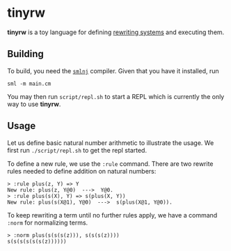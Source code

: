 # tinyrw

**tinyrw** is a toy language for defining [rewriting systems](https://en.wikipedia.org/wiki/Rewriting) and executing them.

## Building

To build, you need the [`smlnj`](http://www.smlnj.org/) compiler. Given that you have it installed, run
```
sml -m main.cm
```
You may then run `script/repl.sh` to start a REPL which is currently the only way to use **tinyrw**.

## Usage

Let us define basic natural number arithmetic to illustrate the usage. We first run `./script/repl.sh` to get the repl started.

To define a new rule, we use the `:rule` command. There are two rewrite
rules needed to define addition on natural numbers:
```
> :rule plus(z, Y) => Y
New rule: plus(z, Y@0)  --->  Y@0.
> :rule plus(s(X), Y) => s(plus(X, Y))
New rule: plus(s(X@1), Y@0)  --->  s(plus(X@1, Y@0)).
```

To keep rewriting a term until no further rules apply, we have a command
`:norm` for normalizing terms.
```
> :norm plus(s(s(s(z))), s(s(s(z))))
s(s(s(s(s(s(z))))))
```
